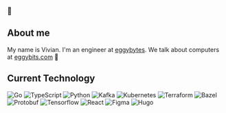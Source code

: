 ### 👋

<!--
**vivianliang/vivianliang** is a ✨ _special_ ✨ repository because its `README.md` (this file) appears on your GitHub profile.

Here are some ideas to get you started:

- 🔭 I’m currently working on ...
- 🌱 I’m currently learning ...
- 👯 I’m looking to collaborate on ...
- 🤔 I’m looking for help with ...
- 💬 Ask me about ...
- 📫 How to reach me: ...
- 😄 Pronouns: ...
- ⚡ Fun fact: ...
-->

## About me

My name is Vivian. I'm an engineer at [eggybytes](https://github.com/eggybytes). We talk about computers at [eggybits.com](eggybits.com/) 🍳

## Current Technology

![Go](https://img.shields.io/badge/-Go-00ADD8?style=flat&logo=go&logoColor=white)
![TypeScript](https://img.shields.io/badge/-TypeScript-3178C6?style=flat&logo=typescript&logoColor=white)
![Python](https://img.shields.io/badge/-Python-3776AB?style=flat&logo=rust&logoColor=white)
![Kafka](https://img.shields.io/badge/-Kafka-231F20?style=flat&logo=apache-kafka&logoColor=white)
![Kubernetes](https://img.shields.io/badge/-Kubernetes-326CE5?style=flat&logo=terraform&logoColor=white)
![Terraform](https://img.shields.io/badge/-Terraform-623CE4?style=flat&logo=terraform&logoColor=white)
![Bazel](https://img.shields.io/badge/-Bazel-A8E00F?style=flat)
![Protobuf](https://img.shields.io/badge/-Protobuf-4D9FE7?style=flat)
![Tensorflow](https://img.shields.io/badge/-Tensorflow-FF6F00?style=flat&logo=tensorflow&logoColor=white)
![React](https://img.shields.io/badge/-React-61DAFB?style=flat&logo=react&logoColor=white)
![Figma](https://img.shields.io/badge/-Figma-F24E1E?style=flat&logo=figma&logoColor=white)
![Hugo](https://img.shields.io/badge/-Hugo-FF4088?style=flat&logo=hugo&logoColor=white)
